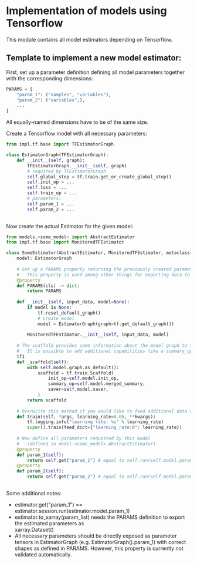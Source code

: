 Implementation of models using Tensorflow
====
This module contains all model estimators depending on Tensorflow.


Template to implement a new model estimator:
----
First, set up a parameter definition defining all model parameters together with the corresponding dimensions:
```python
PARAMS = {
    "param_1": ("samples", "variables"),
    "param_2": ("variables",),
    ...
}
```
All equally-named dimensions have to be of the same size.

Create a Tensorflow model with all necessary parameters:
```python
from impl.tf.base import TFEstimatorGraph

class EstimatorGraph(TFEstimatorGraph):
    def __init__(self, graph):
        TFEstimatorGraph.__init__(self, graph)
        # required by TFEstimatorGraph
        self.global_step = tf.train.get_or_create_global_step()
        self.init_op = ...
        self.loss = ...
        self.train_op = ...
        # parameters:
        self.param_1 = ...
        self.param_2 = ...
        
```
Now create the actual Estimator for the given model:
```python
from models.<some_model> import AbstractEstimator
from impl.tf.base import MonitoredTFEstimator

class SomeEstimator(AbstractEstimator, MonitoredTFEstimator, metaclass=abc.ABCMeta):
    model: EstimatorGraph
    
    # Set up a PARAMS property returning the previously created parameter definition:
    #   This property is used among other things for exporting data to NetCDF-format.
    @property
    def PARAMS(cls) -> dict:
        return PARAMS
    
    def __init__(self, input_data, model=None):
        if model is None:
            tf.reset_default_graph()
            # create model
            model = EstimatorGraph(graph=tf.get_default_graph())
        
        MonitoredTFEstimator.__init__(self, input_data, model)
    
    # The scaffold provides some information about the model graph to the training session.
    #   It is possible to add additional capabilities like a summary_op which writes summaries for TensorBoard 
    tf1
    def _scaffold(self):
        with self.model.graph.as_default():
            scaffold = tf.train.Scaffold(
                init_op=self.model.init_op,
                summary_op=self.model.merged_summary,
                saver=self.model.saver,
            )
        return scaffold
    
    # Overwrite this method if you would like to feed additional data during the training
    def train(self, *args, learning_rate=0.05, **kwargs):
        tf.logging.info("learning rate: %s" % learning_rate)
        super().train(feed_dict={"learning_rate:0": learning_rate})
    
    # Now define all parameters requested by this model 
    #   (defined in model.<some_model>.AbstractEstimator)
    @property
    def param_1(self):
        return self.get("param_1") # equal to self.run(self.model.param_1)
    @property
    def param_2(self):
        return self.get("param_2") # equal to self.run(self.model.param_2)
    
```

Some additional notes:
- estimator.get("param_1") == estimator.session.run(estimator.model.param_1)
- estimator.to_xarray(param_list) needs the PARAMS definition to export the estimated parameters as  
    xarray.Dataset()
- All necessary parameters should be directly exposed as parameter tensors in EstimatorGraph 
    (e.g. EstimatorGraph().param_1) with correct shapes as defined in PARAMS. 
    However, this property is currently not validated automatically.

